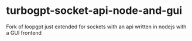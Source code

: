 # turbogpt-socket-api-node-and-gui
Fork of loopgpt just extended for sockets with an api written in nodejs with a GUI frontend
